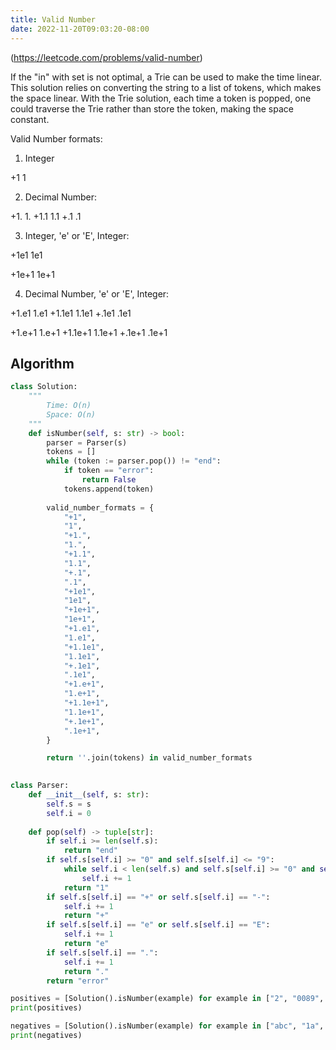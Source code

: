 ```yaml
---
title: Valid Number
date: 2022-11-20T09:03:20-08:00
---
```


(https://leetcode.com/problems/valid-number)

If the "in" with set is not optimal, a Trie can be used to make the time linear.
This solution relies on converting the string to a list of tokens, which makes the space linear.
With the Trie solution, each time a token is popped, one could traverse the Trie rather than store the token,
making the space constant.


Valid Number formats:
    
1) Integer

+1
1

2) Decimal Number:
    
+1.
1.
+1.1
1.1
+.1
.1

3) Integer, 'e' or 'E', Integer:

+1e1
1e1

+1e+1
1e+1

4) Decimal Number, 'e' or 'E', Integer:
    
+1.e1
1.e1
+1.1e1
1.1e1
+.1e1
.1e1

+1.e+1
1.e+1
+1.1e+1
1.1e+1
+.1e+1
.1e+1

## Algorithm

```python
class Solution:
    """
        Time: O(n)
        Space: O(n)
    """
    def isNumber(self, s: str) -> bool:
        parser = Parser(s)
        tokens = []
        while (token := parser.pop()) != "end":
            if token == "error":
                return False
            tokens.append(token)
        
        valid_number_formats = {
            "+1",
            "1",
            "+1.",
            "1.",
            "+1.1",
            "1.1",
            "+.1",
            ".1",
            "+1e1",
            "1e1",
            "+1e+1",
            "1e+1",
            "+1.e1",
            "1.e1",
            "+1.1e1",
            "1.1e1",
            "+.1e1",
            ".1e1",
            "+1.e+1",
            "1.e+1",
            "+1.1e+1",
            "1.1e+1",
            "+.1e+1",
            ".1e+1",
        }

        return ''.join(tokens) in valid_number_formats
        

class Parser:
    def __init__(self, s: str):
        self.s = s
        self.i = 0
    
    def pop(self) -> tuple[str]:
        if self.i >= len(self.s):
            return "end"
        if self.s[self.i] >= "0" and self.s[self.i] <= "9":
            while self.i < len(self.s) and self.s[self.i] >= "0" and self.s[self.i] <= "9":
                self.i += 1
            return "1"
        if self.s[self.i] == "+" or self.s[self.i] == "-":
            self.i += 1
            return "+"
        if self.s[self.i] == "e" or self.s[self.i] == "E":
            self.i += 1
            return "e"
        if self.s[self.i] == ".":
            self.i += 1
            return "."
        return "error"

positives = [Solution().isNumber(example) for example in ["2", "0089", "-0.1", "+3.14", "4.", "-.9", "2e10", "-90E3", "3e+7", "+6e-1", "53.5e93", "-123.456e789"]]
print(positives)

negatives = [Solution().isNumber(example) for example in ["abc", "1a", "1e", "e3", "99e2.5", "--6", "-+3", "95a54e53"]]
print(negatives)

```


